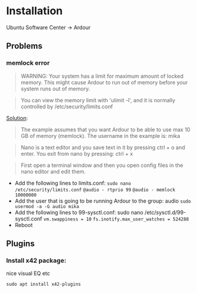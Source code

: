 # Installation

Ubuntu Software Center → Ardour

## Problems

### memlock error 
> WARNING: Your system has a limit for maximum amount of locked memory. This might cause Ardour to run out of memory before your system runs out of memory. 

> You can view the memory limit with 'ulimit -l', and it is normally controlled by  /etc/security/limits.conf

[Solution](https://discourse.ardour.org/t/your-system-has-a-limit-to-locked-memory-solution/86813/18):

> The example assumes that you want Ardour to be able to use max 10 GB of memory (memlock). The username in the example is: mika

> Nano is a text editor and you save text in it by pressing ctrl + o and enter.
You exit from nano by pressing: ctrl + x

> First open a terminal window and then you open config files in the nano editor and edit them.

- Add the following lines to limits.conf: `sudo nano /etc/security/limits.conf`
	`@audio - rtprio 99`
	`@audio - memlock 10000000`
- Add the user that is going to be running Ardour to the group: audio
	`sudo usermod -a -G audio mika`
- Add the following lines to 99-sysctl.conf: sudo nano /etc/sysctl.d/99-sysctl.conf
	`vm.swappiness = 10`
	`fs.inotify.max_user_watches = 524288`
- Reboot

## Plugins

### Install x42 package:
nice visual EQ etc

`sudo apt install x42-plugins`
